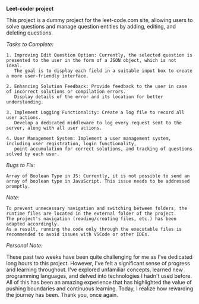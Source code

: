 **Leet-coder project**

This project is a dummy project for the leet-code.com site, allowing users to solve questions and manage question entities by adding, editing, and deleting questions.

*Tasks to Complete:*

    1. Improving Edit Question Option: Currently, the selected question is presented to the user in the form of a JSON object, which is not ideal. 
       The goal is to display each field in a suitable input box to create a more user-friendly interface.

    2. Enhancing Solution Feedback: Provide feedback to the user in case of incorrect solutions or compilation errors. 
       Display details of the error and its location for better understanding.

    3. Implement Logging Functionality: Create a log file to record all user actions. 
       Develop a dedicated middleware to log every request sent to the server, along with all user actions.

    4. User Management System: Implement a user management system, including user registration, login functionality, 
       point accumulation for correct solutions, and tracking of questions solved by each user.

*Bugs to Fix:*

    Array of Boolean Type in JS: Currently, it is not possible to send an array of boolean type in JavaScript. This issue needs to be addressed promptly.

*Note:*

    To prevent unnecessary navigation and switching between folders, the runtime files are located in the external folder of the project. 
    The project's navigation (reading/creating files, etc.) has been adapted accordingly. 
    As a result, running the code only through the executable files is recommended to avoid issues with VSCode or other IDEs.

*Personal Note:*

These past two weeks have been quite challenging for me as I've dedicated long hours to this project. 
However, I've felt a significant sense of progress and learning throughout. 
I've explored unfamiliar concepts, learned new programming languages, and delved into technologies I hadn't used before. 
All of this has been an amazing experience that has highlighted the value of pushing boundaries and continuous learning. 
Today, I realize how rewarding the journey has been. 
Thank you, once again.
